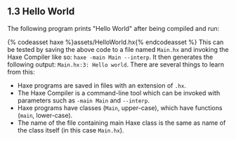 ## 1.3 Hello World

The following program prints "Hello World" after being compiled and run:

{% codeasset haxe %}assets/HelloWorld.hx{% endcodeasset %}
This can be tested by saving the above code to a file named `Main.hx` and invoking the Haxe Compiler like so: `haxe -main Main --interp`. It then generates the following output: `Main.hx:3: Hello world`. There are several things to learn from this:

* Haxe programs are saved in files with an extension of `.hx`.
* The Haxe Compiler is a command-line tool which can be invoked with parameters such as `-main Main` and `--interp`.
* Haxe programs have classes (`Main`, upper-case), which have functions (`main`, lower-case). 
* The name of the file containing main Haxe class is the same as name of the class itself (in this case `Main.hx`).

